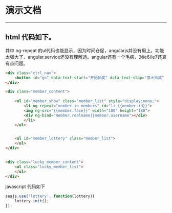# 演示文档

---
html 代码如下。
---
其中 ng-repeat 的ul代码也能显示，因为时间仓促，angularjs并没有用上。功能太强大了，angular.service还没有理解透。angular还有一个毛病，对ie6/ie7还真有点问题。

```html
<div class="ctrl_nav">
    <button id="go" data-text-start="开始抽奖" data-text-stop="停止抽奖" data-action="start" class="ui-button ui-button-lorange">开始抽奖</button>
</div>

<div class="member_content">
	
	<ul id="member_show" class="member_list" style="display:none;">
		<li ng-repeat="member in members" id="li_{{member.id}}">
		<img ng-src="{{member.face}}" width="180" height="180">
		<div ng-bind="member.realname||member.username"></div>
		</li>
	</ul>


	<ul id="member_lottery" class="member_list">
	</ul>
</div>
    

<div class="lucky_member_content">
	<ul class="lucky_member_list">
	</ul>
</div>
```


javascript 代码如下

```javascript
seajs.use('lottery', function(lottery){
	lottery.init();
});
```
